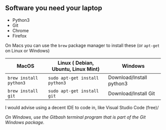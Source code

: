 ## Software you need your laptop

* Python3
* Git
* Chrome
* Firefox

On Macs you can use the ```brew``` package manager to install these (or ```apt-get``` on Linux or Windows)

| MacOS                   | Linux ( Debian, Ubuntu, Linux Mint)   | Windows                 |
| ----------------------- | ------------------------------------- | ----------------------- |
| ```brew install python3``` | ```sudo apt-get install python3``` | Download/Install python3 |
| ```brew install git```  | ```sudo apt-get install git```        | Download/Install Git    |

I would advise using a decent IDE to code in, like Visual Studio Code (free)/

_On Windows, use the Gitbash terminal program that is part of the Git Windows package._